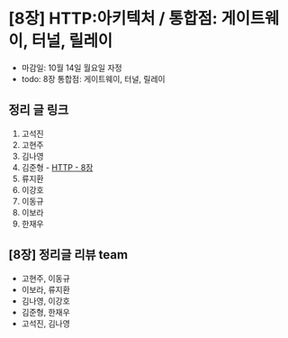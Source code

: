 # [8장] HTTP:아키텍처 / 통합점: 게이트웨이, 터널, 릴레이

- 마감일: 10월 14일 월요일 자정
- todo: 8장 통합점: 게이트웨이, 터널, 릴레이

## 정리 글 링크

1. 고석진
2. 고현주
3. 김나영
4. 김준형 - [HTTP - 8장](https://junjangsee.github.io/2019/10/13/network/network-08/)
5. 류지환
6. 이강호
7. 이동규
8. 이보라
9. 한재우

## [8장] 정리글 리뷰 team

- 고현주, 이동규
- 이보라, 류지환
- 김나영, 이강호
- 김준형, 한재우
- 고석진, 김나영
